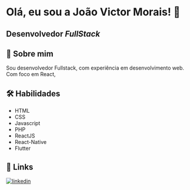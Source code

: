 
# Olá, eu sou a João Victor Morais! 👋

## Desenvolvedor *FullStack*

## 🚀 Sobre mim

Sou desenvolvedor Fullstack, com experiência em desenvolvimento web. Com foco em React, 


## 🛠 Habilidades

- HTML
- CSS
- Javascript
- PHP
- ReactJS
- React-Native
- Flutter

## 🔗 Links
[![linkedin](https://img.shields.io/badge/linkedin-0A66C2?style=for-the-badge&logo=linkedin&logoColor=white)](https://www.linkedin.com/in/jovicpdm/)
